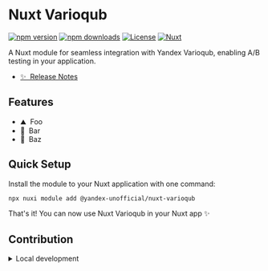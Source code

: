 # Nuxt Varioqub

[![npm version][npm-version-src]][npm-version-href]
[![npm downloads][npm-downloads-src]][npm-downloads-href]
[![License][license-src]][license-href]
[![Nuxt][nuxt-src]][nuxt-href]

A Nuxt module for seamless integration with Yandex Varioqub, enabling A/B testing in your application.

- [✨ &nbsp;Release Notes](/CHANGELOG.md)
<!-- - [🏀 Online playground](https://stackblitz.com/github/your-org/my-module?file=playground%2Fapp.vue) -->
<!-- - [📖 &nbsp;Documentation](https://example.com) -->

## Features

<!-- Highlight some of the features your module provide here -->
- ⛰ &nbsp;Foo
- 🚠 &nbsp;Bar
- 🌲 &nbsp;Baz

## Quick Setup

Install the module to your Nuxt application with one command:

```bash
npx nuxi module add @yandex-unofficial/nuxt-varioqub
```

That's it! You can now use Nuxt Varioqub in your Nuxt app ✨


## Contribution

<details>
  <summary>Local development</summary>
  
  ```bash
  # Install dependencies
  pnpm install
  
  # Generate type stubs
  pnpm run dev:prepare
  
  # Develop with the playground
  pnpm run dev
  
  # Build the playground
  pnpm run dev:build
  
  # Run ESLint
  pnpm run lint
  
  # Run Vitest
  pnpm run test
  pnpm run test:watch
  
  # Release new version
  pnpm run release
  ```

</details>


<!-- Badges -->
[npm-version-src]: https://img.shields.io/npm/v/@yandex-unofficial/nuxt-varioqub/latest.svg?style=flat&colorA=020420&colorB=00DC82
[npm-version-href]: https://npmjs.com/package/@yandex-unofficial/nuxt-varioqub

[npm-downloads-src]: https://img.shields.io/npm/dm/@yandex-unofficial/nuxt-varioqub.svg?style=flat&colorA=020420&colorB=00DC82
[npm-downloads-href]: https://npm.chart.dev/@yandex-unofficial/nuxt-varioqub

[license-src]: https://img.shields.io/npm/l/@yandex-unofficial/nuxt-varioqub.svg?style=flat&colorA=020420&colorB=00DC82
[license-href]: https://npmjs.com/package/@yandex-unofficial/nuxt-varioqub

[nuxt-src]: https://img.shields.io/badge/Nuxt-020420?logo=nuxt.js
[nuxt-href]: https://nuxt.com
